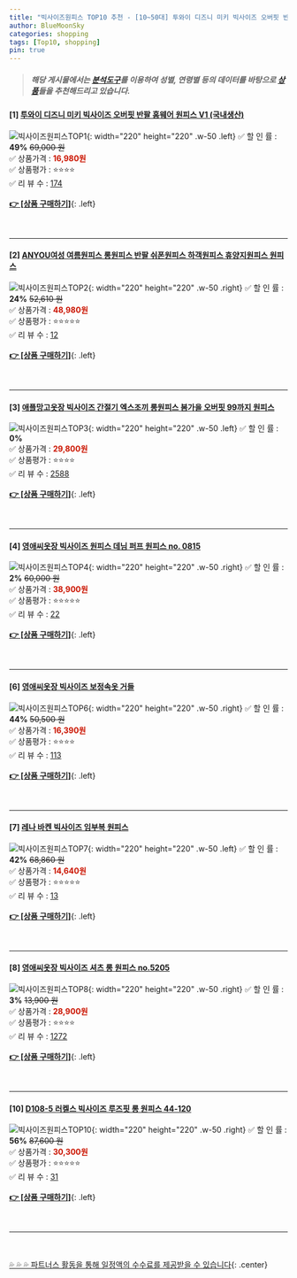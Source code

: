 ```yaml
---
title: "빅사이즈원피스 TOP10 추천 - [10~50대] 투와이 디즈니 미키 빅사이즈 오버핏 반팔 홈웨어 원피스 V1 (국내생산)"
author: BlueMoonSky
categories: shopping
tags: [Top10, shopping]
pin: true
---
```


> ##### 해당 게시물에서는 [**분석도구**](https://itemscout.io/)를 이용하여 **성별**, **연령별** 등의 데이터를 바탕으로 [**상품**](https://link.coupang.com/a/baae76)들을 추천해드리고 있습니다.

#### [1] [투와이 디즈니 미키 빅사이즈 오버핏 반팔 홈웨어 원피스 V1 (국내생산)](https://link.coupang.com/re/AFFSDP?lptag=AF5964186&subid=bluemoonsky6999&pageKey=7564232356&traceid=V0-153&itemId=19935272713&vendorItemId=74941827797)
![빅사이즈원피스TOP1](https://thumbnail9.coupangcdn.com/thumbnails/remote/230x230ex/image/vendor_inventory/1fbd/d15412d36a372597b375dc8a5645e15684046bbf519d6f45523760996487.jpg){: width="220" height="220" .w-50 .left}
✅ 할 인 률 : **49%** ~~<del class="base-price"> 69,000  </del>원~~<br>
✅ 상품가격 : <span style="color:#cb1400"> **16,980원** </span><br>
✅ 상품평가 : ⭐⭐⭐⭐<br>
✅ 리 뷰 수 : [174](https://link.coupang.com/re/AFFSDP?lptag=AF5964186&subid=bluemoonsky6999&pageKey=7564232356&traceid=V0-153&itemId=19935272713&vendorItemId=74941827797)<br>
<br>
[**👉  [상품 구매하기]**](https://link.coupang.com/re/AFFSDP?lptag=AF5964186&subid=bluemoonsky6999&pageKey=7564232356&traceid=V0-153&itemId=19935272713&vendorItemId=74941827797){: .left}
<br>
<br>
<br>

***

#### [2] [ANYOU여성 여름원피스 롱원피스 반팔 쉬폰원피스 하객원피스 휴양지원피스 원피스](https://link.coupang.com/re/AFFSDP?lptag=AF5964186&subid=bluemoonsky6999&pageKey=7219029192&traceid=V0-153&itemId=18289222228&vendorItemId=86703389656)
![빅사이즈원피스TOP2](https://thumbnail10.coupangcdn.com/thumbnails/remote/230x230ex/image/vendor_inventory/8ebb/f5d5acaf9eda2db52b457a55f2c934b8a550cc5c0c0c7f3e8c85c36c8391.jpeg){: width="220" height="220" .w-50 .right}
✅ 할 인 률 : **24%** ~~<del class="base-price"> 52,610  </del>원~~<br>
✅ 상품가격 : <span style="color:#cb1400"> **48,980원** </span><br>
✅ 상품평가 : ⭐⭐⭐⭐⭐<br>
✅ 리 뷰 수 : [12](https://link.coupang.com/re/AFFSDP?lptag=AF5964186&subid=bluemoonsky6999&pageKey=7219029192&traceid=V0-153&itemId=18289222228&vendorItemId=86703389656)<br>
<br>
[**👉  [상품 구매하기]**](https://link.coupang.com/re/AFFSDP?lptag=AF5964186&subid=bluemoonsky6999&pageKey=7219029192&traceid=V0-153&itemId=18289222228&vendorItemId=86703389656){: .left}
<br>
<br>
<br>

***

#### [3] [애플망고옷장 빅사이즈 간절기 엑스조끼 롱원피스 봄가을 오버핏 99까지 원피스](https://link.coupang.com/re/AFFSDP?lptag=AF5964186&subid=bluemoonsky6999&pageKey=7597665958&traceid=V0-153&itemId=20090730422&vendorItemId=87186101521)
![빅사이즈원피스TOP3](https://thumbnail9.coupangcdn.com/thumbnails/remote/230x230ex/image/vendor_inventory/5c7e/909d60b5bcf8b20a09457d21220b9c743689d340378772ddbb98aff5b40f.jpg){: width="220" height="220" .w-50 .left}
✅ 할 인 률 : **0%** <br>
✅ 상품가격 : <span style="color:#cb1400"> **29,800원** </span><br>
✅ 상품평가 : ⭐⭐⭐⭐<br>
✅ 리 뷰 수 : [2588](https://link.coupang.com/re/AFFSDP?lptag=AF5964186&subid=bluemoonsky6999&pageKey=7597665958&traceid=V0-153&itemId=20090730422&vendorItemId=87186101521)<br>
<br>
[**👉  [상품 구매하기]**](https://link.coupang.com/re/AFFSDP?lptag=AF5964186&subid=bluemoonsky6999&pageKey=7597665958&traceid=V0-153&itemId=20090730422&vendorItemId=87186101521){: .left}
<br>
<br>
<br>

***

#### [4] [영애씨옷장 빅사이즈 원피스 데님 퍼프 원피스 no. 0815](https://link.coupang.com/re/AFFSDP?lptag=AF5964186&subid=bluemoonsky6999&pageKey=7425021727&traceid=V0-153&itemId=19271566581&vendorItemId=86386750305)
![빅사이즈원피스TOP4](https://thumbnail6.coupangcdn.com/thumbnails/remote/230x230ex/image/vendor_inventory/d875/17e5f34ef1d8181a787567b4d49a0abf659b42e8f8c224af68657dba28c5.jpg){: width="220" height="220" .w-50 .right}
✅ 할 인 률 : **2%** ~~<del class="base-price"> 60,000  </del>원~~<br>
✅ 상품가격 : <span style="color:#cb1400"> **38,900원** </span><br>
✅ 상품평가 : ⭐⭐⭐⭐⭐<br>
✅ 리 뷰 수 : [22](https://link.coupang.com/re/AFFSDP?lptag=AF5964186&subid=bluemoonsky6999&pageKey=7425021727&traceid=V0-153&itemId=19271566581&vendorItemId=86386750305)<br>
<br>
[**👉  [상품 구매하기]**](https://link.coupang.com/re/AFFSDP?lptag=AF5964186&subid=bluemoonsky6999&pageKey=7425021727&traceid=V0-153&itemId=19271566581&vendorItemId=86386750305){: .left}
<br>
<br>
<br>

***

#### [6] [영애씨옷장 빅사이즈 보정속옷 거들](https://link.coupang.com/re/AFFSDP?lptag=AF5964186&subid=bluemoonsky6999&pageKey=5807945220&traceid=V0-153&itemId=9981975782&vendorItemId=75026582380)
![빅사이즈원피스TOP6](https://thumbnail10.coupangcdn.com/thumbnails/remote/230x230ex/image/vendor_inventory/2d6d/9d3c8a7ab20f53972882966b71e08131604723e45a89c027f0977f4c4f60.jpg){: width="220" height="220" .w-50 .right}
✅ 할 인 률 : **44%** ~~<del class="base-price"> 50,500  </del>원~~<br>
✅ 상품가격 : <span style="color:#cb1400"> **16,390원** </span><br>
✅ 상품평가 : ⭐⭐⭐⭐<br>
✅ 리 뷰 수 : [113](https://link.coupang.com/re/AFFSDP?lptag=AF5964186&subid=bluemoonsky6999&pageKey=5807945220&traceid=V0-153&itemId=9981975782&vendorItemId=75026582380)<br>
<br>
[**👉  [상품 구매하기]**](https://link.coupang.com/re/AFFSDP?lptag=AF5964186&subid=bluemoonsky6999&pageKey=5807945220&traceid=V0-153&itemId=9981975782&vendorItemId=75026582380){: .left}
<br>
<br>
<br>

***

#### [7] [레나 바켄 빅사이즈 임부복 원피스](https://link.coupang.com/re/AFFSDP?lptag=AF5964186&subid=bluemoonsky6999&pageKey=6086745940&traceid=V0-153&itemId=11317177952&vendorItemId=78593759402)
![빅사이즈원피스TOP7](https://thumbnail10.coupangcdn.com/thumbnails/remote/230x230ex/image/rs_quotation_api/l9imxslr/5072b5a65fef44858b01a07d21bcb3c4.jpg){: width="220" height="220" .w-50 .left}
✅ 할 인 률 : **42%** ~~<del class="base-price"> 68,860  </del>원~~<br>
✅ 상품가격 : <span style="color:#cb1400"> **14,640원** </span><br>
✅ 상품평가 : ⭐⭐⭐⭐⭐<br>
✅ 리 뷰 수 : [13](https://link.coupang.com/re/AFFSDP?lptag=AF5964186&subid=bluemoonsky6999&pageKey=6086745940&traceid=V0-153&itemId=11317177952&vendorItemId=78593759402)<br>
<br>
[**👉  [상품 구매하기]**](https://link.coupang.com/re/AFFSDP?lptag=AF5964186&subid=bluemoonsky6999&pageKey=6086745940&traceid=V0-153&itemId=11317177952&vendorItemId=78593759402){: .left}
<br>
<br>
<br>

***

#### [8] [영애씨옷장 빅사이즈 셔츠 롱 원피스 no.5205](https://link.coupang.com/re/AFFSDP?lptag=AF5964186&subid=bluemoonsky6999&pageKey=6809819527&traceid=V0-153&itemId=16106074814&vendorItemId=83803986214)
![빅사이즈원피스TOP8](https://thumbnail10.coupangcdn.com/thumbnails/remote/230x230ex/image/vendor_inventory/0897/f06a7c3a9a4a78c9368d080cf71962233f5161202b4f3211196bd98717ee.jpg){: width="220" height="220" .w-50 .right}
✅ 할 인 률 : **3%** ~~<del class="base-price"> 13,900  </del>원~~<br>
✅ 상품가격 : <span style="color:#cb1400"> **28,900원** </span><br>
✅ 상품평가 : ⭐⭐⭐⭐<br>
✅ 리 뷰 수 : [1272](https://link.coupang.com/re/AFFSDP?lptag=AF5964186&subid=bluemoonsky6999&pageKey=6809819527&traceid=V0-153&itemId=16106074814&vendorItemId=83803986214)<br>
<br>
[**👉  [상품 구매하기]**](https://link.coupang.com/re/AFFSDP?lptag=AF5964186&subid=bluemoonsky6999&pageKey=6809819527&traceid=V0-153&itemId=16106074814&vendorItemId=83803986214){: .left}
<br>
<br>
<br>

***

#### [10] [D108-5 러켈스 빅사이즈 루즈핏 롱 원피스 44-120](https://link.coupang.com/re/AFFSDP?lptag=AF5964186&subid=bluemoonsky6999&pageKey=7256163889&traceid=V0-153&itemId=18470221339&vendorItemId=86839419050)
![빅사이즈원피스TOP10](https://thumbnail7.coupangcdn.com/thumbnails/remote/230x230ex/image/vendor_inventory/2c9a/744bb1d75d065d7715feb211501a59ebbb1cdd95f279b99d00fa6fe472bd.jpg){: width="220" height="220" .w-50 .right}
✅ 할 인 률 : **56%** ~~<del class="base-price"> 87,600  </del>원~~<br>
✅ 상품가격 : <span style="color:#cb1400"> **30,300원** </span><br>
✅ 상품평가 : ⭐⭐⭐⭐⭐<br>
✅ 리 뷰 수 : [31](https://link.coupang.com/re/AFFSDP?lptag=AF5964186&subid=bluemoonsky6999&pageKey=7256163889&traceid=V0-153&itemId=18470221339&vendorItemId=86839419050)<br>
<br>
[**👉  [상품 구매하기]**](https://link.coupang.com/re/AFFSDP?lptag=AF5964186&subid=bluemoonsky6999&pageKey=7256163889&traceid=V0-153&itemId=18470221339&vendorItemId=86839419050){: .left}
<br>
<br>
<br>

***
<br><br>[💦 💦 💦 파트너스 활동을 통해 일정액의 수수료를 제공받을 수 있습니다](https://link.coupang.com/a/baae76){: .center}